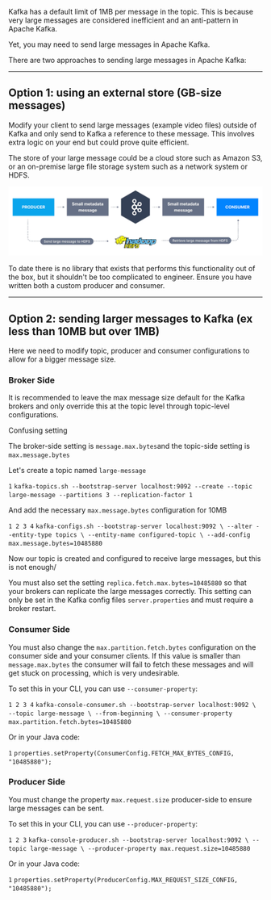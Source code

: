 Kafka has a default limit of 1MB per message in the topic. This is because very large messages are considered inefficient and an anti-pattern in Apache Kafka.

Yet, you may need to send large messages in Apache Kafka.

There are two approaches to sending large messages in Apache Kafka:

___

## Option 1: using an external store (GB-size messages)

Modify your client to send large messages (example video files) outside of Kafka and only send to Kafka a reference to these message. This involves extra logic on your end but could prove quite efficient.

The store of your large message could be a cloud store such as Amazon S3, or an on-premise large file storage system such as a network system or HDFS.

![HDFS.webp](markdown-images/HDFS.webp)

To date there is no library that exists that performs this functionality out of the box, but it shouldn't be too complicated to engineer. Ensure you have written both a custom producer and consumer.

___

## Option 2: sending larger messages to Kafka (ex less than 10MB but over 1MB)

Here we need to modify topic, producer and consumer configurations to allow for a bigger message size.

### Broker Side

It is recommended to leave the max message size default for the Kafka brokers and only override this at the topic level through topic-level configurations.

Confusing setting

The broker-side setting is `message.max.bytes`and the topic-side setting is `max.message.bytes`

Let's create a topic named `large-message`

`1` `kafka-topics.sh --bootstrap-server localhost:9092 --create --topic large-message --partitions 3 --replication-factor 1`

And add the necessary `max.message.bytes` configuration for 10MB

`1 2 3 4` `kafka-configs.sh --bootstrap-server localhost:9092 \ --alter --entity-type topics \ --entity-name configured-topic \ --add-config max.message.bytes=10485880`

Now our topic is created and configured to receive large messages, but this is not enough/

You must also set the setting `replica.fetch.max.bytes=10485880` so that your brokers can replicate the large messages correctly. This setting can only be set in the Kafka config files `server.properties` and must require a broker restart.

### Consumer Side

You must also change the `max.partition.fetch.bytes` configuration on the consumer side and your consumer clients. If this value is smaller than `message.max.bytes` the consumer will fail to fetch these messages and will get stuck on processing, which is very undesirable.

To set this in your CLI, you can use `--consumer-property`:

`1 2 3 4` `kafka-console-consumer.sh --bootstrap-server localhost:9092 \ --topic large-message \ --from-beginning \ --consumer-property max.partition.fetch.bytes=10485880`

Or in your Java code:

`1` `properties.setProperty(ConsumerConfig.FETCH_MAX_BYTES_CONFIG, "10485880");`

### Producer Side

You must change the property `max.request.size` producer-side to ensure large messages can be sent.

To set this in your CLI, you can use `--producer-property`:

`1 2 3` `kafka-console-producer.sh --bootstrap-server localhost:9092 \ --topic large-message \ --producer-property max.request.size=10485880`

Or in your Java code:

`1` `properties.setProperty(ProducerConfig.MAX_REQUEST_SIZE_CONFIG, "10485880");`